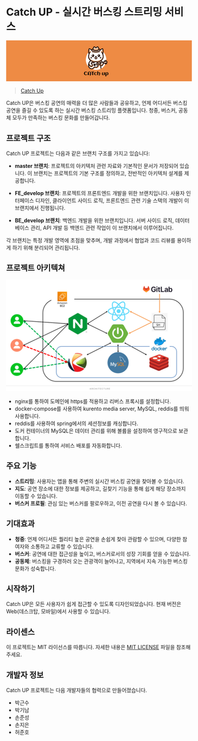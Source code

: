 # Catch UP - 실시간 버스킹 스트리밍 서비스

![logo](img/image-1.png)
> [Catch Up](https://i10a105.p.ssafy.io/)


Catch UP은 버스킹 공연의 매력을 더 많은 사람들과 공유하고, 언제 어디서든 버스킹 공연을 즐길 수 있도록 하는 실시간 버스킹 스트리밍 플랫폼입니다. 청중, 버스커, 공동체 모두가 만족하는 버스킹 문화를 만들어갑니다.

## 프로젝트 구조

Catch UP 프로젝트는 다음과 같은 브랜치 구조를 가지고 있습니다:

- **master 브랜치**: 프로젝트의 아키텍처 관련 자료와 기본적인 문서가 저장되어 있습니다. 이 브랜치는 프로젝트의 기본 구조를 정의하고, 전반적인 아키텍처 설계를 제공합니다.

- **FE_develop 브랜치**: 프로젝트의 프론트엔드 개발을 위한 브랜치입니다. 사용자 인터페이스 디자인, 클라이언트 사이드 로직, 프론트엔드 관련 기술 스택의 개발이 이 브랜치에서 진행됩니다.

- **BE_develop 브랜치**: 백엔드 개발을 위한 브랜치입니다. 서버 사이드 로직, 데이터베이스 관리, API 개발 등 백엔드 관련 작업이 이 브랜치에서 이루어집니다.

각 브랜치는 특정 개발 영역에 초점을 맞추며, 개발 과정에서 협업과 코드 리뷰를 용이하게 하기 위해 분리되어 관리됩니다.

## 프로젝트 아키텍쳐
![architecture](img/image.png)
- nginx를 통하여 도메인에 https를 적용하고 리버스 프록시를 설정합니다.
- docker-compose를 사용하여 kurento media server, MySQL, reddis를 띄워 사용합니다.
- reddis를 사용하여 spring에서의 세션정보를 캐싱합니다.
- 도커 컨테이너의 MySQL은 데이터 관리를 위해 볼륨을 설정하여 영구적으로 보관합니다.
- 쉘스크립트를 통하여 서비스 배포를 자동화합니다.


## 주요 기능

- **스트리밍**: 사용자는 앱을 통해 주변의 실시간 버스킹 공연을 찾아볼 수 있습니다.
- **지도**: 공연 장소에 대한 정보를 제공하고, 길찾기 기능을 통해 쉽게 해당 장소까지 이동할 수 있습니다.
- **버스커 프로필**: 관심 있는 버스커를 팔로우하고, 이전 공연을 다시 볼 수 있습니다.

## 기대효과

- **청중**: 언제 어디서든 퀄리티 높은 공연을 손쉽게 찾아 관람할 수 있으며, 다양한 참여자와 소통하고 교류할 수 있습니다.
- **버스커**: 공연에 대한 접근성을 높이고, 버스커로서의 성장 기회를 얻을 수 있습니다.
- **공동체**: 버스킹을 구경하러 오는 관광객이 늘어나고, 지역에서 지속 가능한 버스킹 문화가 성숙합니다.

## 시작하기

Catch UP은 모든 사용자가 쉽게 접근할 수 있도록 디자인되었습니다. 현재 버전은 Web(데스크탑, 모바일)에서 사용할 수 있습니다.


## 라이센스

이 프로젝트는 MIT 라이선스를 따릅니다. 자세한 내용은 [MIT LICENSE](https://ko.wikipedia.org/wiki/MIT_%ED%97%88%EA%B0%80%EC%84%9C) 파일을 참조해 주세요.

## 개발자 정보

Catch UP 프로젝트는 다음 개발자들의 협력으로 만들어졌습니다.

- 박근수
- 박기남
- 손준성
- 손지은
- 허준호
